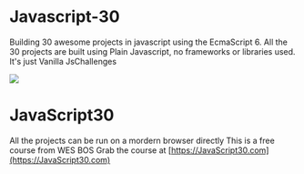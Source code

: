 # Javascript-30
Building 30 awesome projects in javascript using the EcmaScript 6. All the 30 projects are built using Plain Javascript, no frameworks or libraries used. It's just Vanilla JsChallenges


![](https://javascript30.com/images/JS3-social-share.png)

# JavaScript30

All the projects can be run on a mordern browser directly
This is a free course from WES BOS
Grab the course at [https://JavaScript30.com](https://JavaScript30.com)
